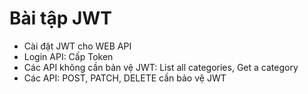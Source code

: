 # Bài tập JWT

- Cài đặt JWT cho WEB API
- Login API: Cấp Token
- Các API không cần bản vệ JWT: List all categories, Get a category
- Các API: POST, PATCH, DELETE cần bảo vệ JWT
